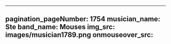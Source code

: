 ------
pagination_pageNumber: 1754
musician_name: Ste
band_name: Mouses
img_src: images/musician1789.png
onmouseover_src: 
------